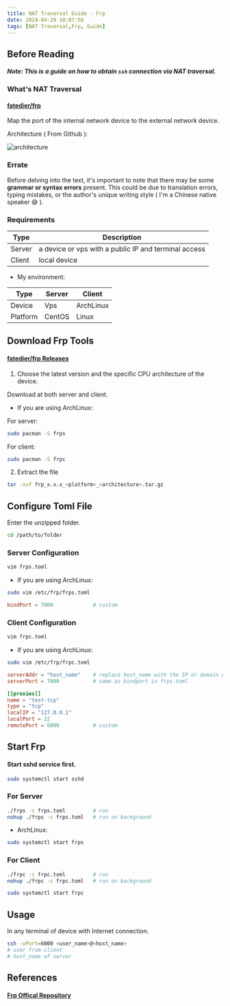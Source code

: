 ```yaml
---
title: NAT Traversal Guide - Frp
date: 2024-04-29 10:07:58
tags: [NAT Traversal,Frp, Guide]
---
```


## Before Reading

#### _Note: This is a guide on how to obtain ``ssh`` connection via NAT traversal._

### What's NAT Traversal

#### [fatedier/frp](https://github.com/fatedier/frp)

Map the port of the internal network device to the external network device.

Architecture ( From Github ):

![architecture](architecture.png)

### Errate

Before delving into the text, it's important to note that there may be some **grammar or syntax errors** present. This could be due to translation errors, typing mistakes, or the author's unique writing style ( I'm a Chinese native speaker 😅 ).

### Requirements

| Type   | Description                                          |
|--------|------------------------------------------------------|
| Server | a device or vps with a public IP and terminal access |
| Client | local device                                         |

- My environment:

| Type     | Server | Client    |
|----------|--------|-----------|
| Device   | Vps    | ArchLinux |
| Platform | CentOS | Linux     |

## Download Frp Tools

#### [fatedier/frp Releases](https://github.com/fatedier/frp/releases)

1. Choose the latest version and the specific CPU architecture of the device.

Download at both server and client.

- If you are using ArchLinux:

For server:

```bash
sudo pacman -S frps
```

For client:

```bash
sudo pacman -S frpc
```

2. Extract the file

```bash
tar -xvf frp_x.x.x_<platform>_<architecture>.tar.gz
```

## Configure Toml File

Enter the unzipped folder.

```bash
cd /path/to/folder
```

### Server Configuration

```bash
vim frps.toml
```

- If you are using ArchLinux:

```bash
sudo vim /etc/frp/frps.toml
```

```toml
bindPort = 7000             # custom
```

### Client Configuration

```bash
vim frpc.toml
```

- If you are using ArchLinux:

```bash
sudo vim /etc/frp/frpc.toml
```

```toml
serverAddr = "host_name"    # replace host_name with the IP or domain of your server
serverPort = 7000           # same as bindport in frps.toml

[[proxies]]
name = "test-tcp"
type = "tcp"
localIP = "127.0.0.1"
localPort = 22
remotePort = 6000           # custom
```

## Start Frp

#### Start sshd service first.

```bash
sudo systemctl start sshd
```

### For Server

```bash
./frps -c frps.toml         # run
nohup ./frps -c frps.toml   # run on background
```

- ArchLinux:

```bash
sudo systemctl start frps
```

### For Client

```bash
./frpc -c frpc.toml         # run
nohup ./frpc -c frpc.toml   # run on background
```

```bash
sudo systemctl start frpc
```

## Usage

In any terminal of device with Internet connection.

```bash
ssh -oPort=6000 <user_name>@<host_name>
# user from client
# host_name of server
```

## References

#### [Frp Offical Repository](https://github.com/fatedier/frp)

